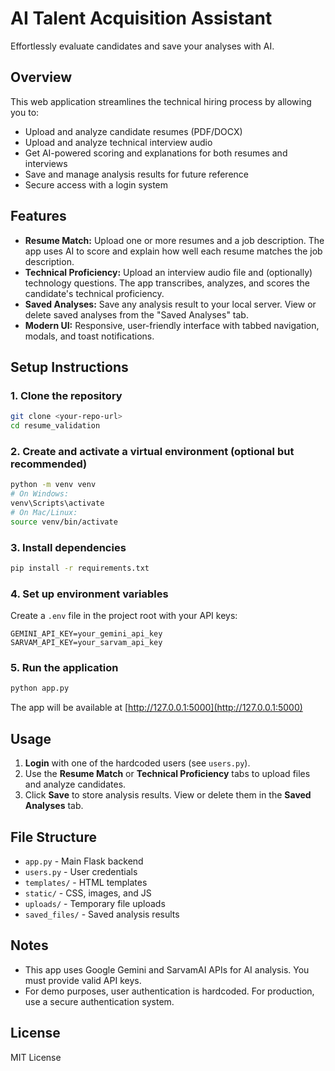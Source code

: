 # AI Talent Acquisition Assistant

Effortlessly evaluate candidates and save your analyses with AI.

## Overview
This web application streamlines the technical hiring process by allowing you to:
- Upload and analyze candidate resumes (PDF/DOCX)
- Upload and analyze technical interview audio
- Get AI-powered scoring and explanations for both resumes and interviews
- Save and manage analysis results for future reference
- Secure access with a login system

## Features
- **Resume Match:** Upload one or more resumes and a job description. The app uses AI to score and explain how well each resume matches the job description.
- **Technical Proficiency:** Upload an interview audio file and (optionally) technology questions. The app transcribes, analyzes, and scores the candidate's technical proficiency.
- **Saved Analyses:** Save any analysis result to your local server. View or delete saved analyses from the "Saved Analyses" tab.
- **Modern UI:** Responsive, user-friendly interface with tabbed navigation, modals, and toast notifications.

## Setup Instructions

### 1. Clone the repository
```bash
git clone <your-repo-url>
cd resume_validation
```

### 2. Create and activate a virtual environment (optional but recommended)
```bash
python -m venv venv
# On Windows:
venv\Scripts\activate
# On Mac/Linux:
source venv/bin/activate
```

### 3. Install dependencies
```bash
pip install -r requirements.txt
```

### 4. Set up environment variables
Create a `.env` file in the project root with your API keys:
```
GEMINI_API_KEY=your_gemini_api_key
SARVAM_API_KEY=your_sarvam_api_key
```

### 5. Run the application
```bash
python app.py
```

The app will be available at [http://127.0.0.1:5000](http://127.0.0.1:5000)

## Usage
1. **Login** with one of the hardcoded users (see `users.py`).
2. Use the **Resume Match** or **Technical Proficiency** tabs to upload files and analyze candidates.
3. Click **Save** to store analysis results. View or delete them in the **Saved Analyses** tab.

## File Structure
- `app.py` - Main Flask backend
- `users.py` - User credentials
- `templates/` - HTML templates
- `static/` - CSS, images, and JS
- `uploads/` - Temporary file uploads
- `saved_files/` - Saved analysis results

## Notes
- This app uses Google Gemini and SarvamAI APIs for AI analysis. You must provide valid API keys.
- For demo purposes, user authentication is hardcoded. For production, use a secure authentication system.

## License
MIT License 